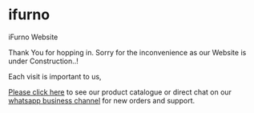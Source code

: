 # ifurno
iFurno Website

Thank You for hopping in.
Sorry for the inconvenience as our Website is under Construction..!

Each visit is important to us,

[Please click here](https://wa.me/8075328072) to see our product catalogue or direct chat on our [whatsapp business channel](https://wa.me/8075328072) for new orders and support.

